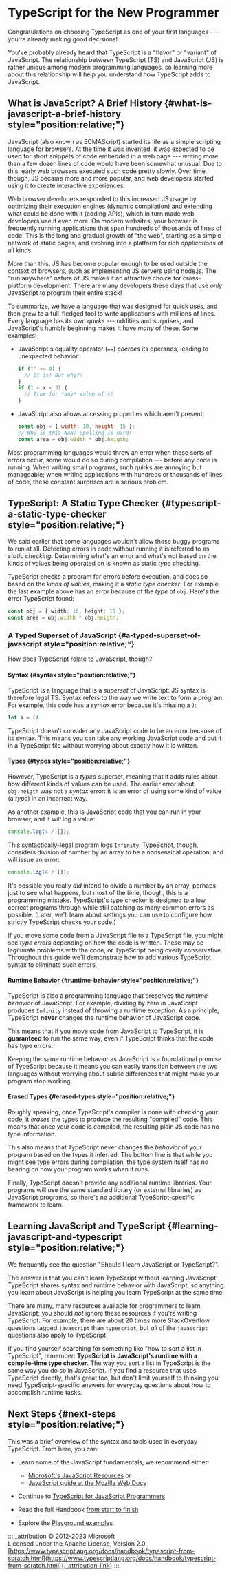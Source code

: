 # TypeScript for the New Programmer

Congratulations on choosing TypeScript as one of your first languages
--- you're already making good decisions!

You've probably already heard that TypeScript is a "flavor" or "variant"
of JavaScript. The relationship between TypeScript (TS) and JavaScript
(JS) is rather unique among modern programming languages, so learning
more about this relationship will help you understand how TypeScript
adds to JavaScript.

## What is JavaScript? A Brief History {#what-is-javascript-a-brief-history style="position:relative;"}

JavaScript (also known as ECMAScript) started its life as a simple
scripting language for browsers. At the time it was invented, it was
expected to be used for short snippets of code embedded in a web page
--- writing more than a few dozen lines of code would have been somewhat
unusual. Due to this, early web browsers executed such code pretty
slowly. Over time, though, JS became more and more popular, and web
developers started using it to create interactive experiences.

Web browser developers responded to this increased JS usage by
optimizing their execution engines (dynamic compilation) and extending
what could be done with it (adding APIs), which in turn made web
developers use it even more. On modern websites, your browser is
frequently running applications that span hundreds of thousands of lines
of code. This is the long and gradual growth of "the web", starting as a
simple network of static pages, and evolving into a platform for rich
*applications* of all kinds.

More than this, JS has become popular enough to be used outside the
context of browsers, such as implementing JS servers using node.js. The
"run anywhere" nature of JS makes it an attractive choice for
cross-platform development. There are many developers these days that
use *only* JavaScript to program their entire stack!

To summarize, we have a language that was designed for quick uses, and
then grew to a full-fledged tool to write applications with millions of
lines. Every language has its own *quirks* --- oddities and surprises,
and JavaScript's humble beginning makes it have *many* of these. Some
examples:

-   JavaScript's equality operator (`==`) *coerces* its operands,
    leading to unexpected behavior:

    ```js
    if ("" == 0) {
      // It is! But why??
    }
    if (1 < x < 3) {
      // True for *any* value of x!
    }
    ```

-   JavaScript also allows accessing properties which aren't present:

    ```js
    const obj = { width: 10, height: 15 };
    // Why is this NaN? Spelling is hard!
    const area = obj.width * obj.heigth;
    ```

Most programming languages would throw an error when these sorts of
errors occur, some would do so during compilation --- before any code is
running. When writing small programs, such quirks are annoying but
manageable; when writing applications with hundreds or thousands of
lines of code, these constant surprises are a serious problem.

## TypeScript: A Static Type Checker {#typescript-a-static-type-checker style="position:relative;"}

We said earlier that some languages wouldn't allow those buggy programs
to run at all. Detecting errors in code without running it is referred
to as *static checking*. Determining what's an error and what's not
based on the kinds of values being operated on is known as static *type*
checking.

TypeScript checks a program for errors before execution, and does so
based on the *kinds of values*, making it a *static type checker*. For
example, the last example above has an error because of the *type* of
`obj`. Here's the error TypeScript found:

```ts
const obj = { width: 10, height: 15 };
const area = obj.width * obj.heigth;
```

### A Typed Superset of JavaScript {#a-typed-superset-of-javascript style="position:relative;"}

How does TypeScript relate to JavaScript, though?

#### Syntax {#syntax style="position:relative;"}

TypeScript is a language that is a *superset* of JavaScript: JS syntax
is therefore legal TS. Syntax refers to the way we write text to form a
program. For example, this code has a *syntax* error because it's
missing a `)`:

```ts
let a = (4
```

TypeScript doesn't consider any JavaScript code to be an error because
of its syntax. This means you can take any working JavaScript code and
put it in a TypeScript file without worrying about exactly how it is
written.

#### Types {#types style="position:relative;"}

However, TypeScript is a *typed* superset, meaning that it adds rules
about how different kinds of values can be used. The earlier error about
`obj.heigth` was not a *syntax* error: it is an error of using some kind
of value (a *type*) in an incorrect way.

As another example, this is JavaScript code that you can run in your
browser, and it *will* log a value:

```js
console.log(4 / []);
```

This syntactically-legal program logs `Infinity`. TypeScript, though,
considers division of number by an array to be a nonsensical operation,
and will issue an error:

```ts
console.log(4 / []);
```

It's possible you really *did* intend to divide a number by an array,
perhaps just to see what happens, but most of the time, though, this is
a programming mistake. TypeScript's type checker is designed to allow
correct programs through while still catching as many common errors as
possible. (Later, we'll learn about settings you can use to configure
how strictly TypeScript checks your code.)

If you move some code from a JavaScript file to a TypeScript file, you
might see *type errors* depending on how the code is written. These may
be legitimate problems with the code, or TypeScript being overly
conservative. Throughout this guide we'll demonstrate how to add various
TypeScript syntax to eliminate such errors.

#### Runtime Behavior {#runtime-behavior style="position:relative;"}

TypeScript is also a programming language that preserves the *runtime
behavior* of JavaScript. For example, dividing by zero in JavaScript
produces `Infinity` instead of throwing a runtime exception. As a
principle, TypeScript **never** changes the runtime behavior of
JavaScript code.

This means that if you move code from JavaScript to TypeScript, it is
**guaranteed** to run the same way, even if TypeScript thinks that the
code has type errors.

Keeping the same runtime behavior as JavaScript is a foundational
promise of TypeScript because it means you can easily transition between
the two languages without worrying about subtle differences that might
make your program stop working.

#### Erased Types {#erased-types style="position:relative;"}

Roughly speaking, once TypeScript's compiler is done with checking your
code, it *erases* the types to produce the resulting "compiled" code.
This means that once your code is compiled, the resulting plain JS code
has no type information.

This also means that TypeScript never changes the *behavior* of your
program based on the types it inferred. The bottom line is that while
you might see type errors during compilation, the type system itself has
no bearing on how your program works when it runs.

Finally, TypeScript doesn't provide any additional runtime libraries.
Your programs will use the same standard library (or external libraries)
as JavaScript programs, so there's no additional TypeScript-specific
framework to learn.

## Learning JavaScript and TypeScript {#learning-javascript-and-typescript style="position:relative;"}

We frequently see the question "Should I learn JavaScript or
TypeScript?".

The answer is that you can't learn TypeScript without learning
JavaScript! TypeScript shares syntax and runtime behavior with
JavaScript, so anything you learn about JavaScript is helping you learn
TypeScript at the same time.

There are many, many resources available for programmers to learn
JavaScript; you should *not* ignore these resources if you're writing
TypeScript. For example, there are about 20 times more StackOverflow
questions tagged `javascript` than `typescript`, but *all* of the
`javascript` questions also apply to TypeScript.

If you find yourself searching for something like "how to sort a list in
TypeScript", remember: **TypeScript is JavaScript's runtime with a
compile-time type checker**. The way you sort a list in TypeScript is
the same way you do so in JavaScript. If you find a resource that uses
TypeScript directly, that's great too, but don't limit yourself to
thinking you need TypeScript-specific answers for everyday questions
about how to accomplish runtime tasks.

## Next Steps {#next-steps style="position:relative;"}

This was a brief overview of the syntax and tools used in everyday
TypeScript. From here, you can:

-   Learn some of the JavaScript fundamentals, we recommend either:

    -   [Microsoft's JavaScript
        Resources](https://developer.microsoft.com/javascript/) or
    -   [JavaScript guide at the Mozilla Web
        Docs](https://developer.mozilla.org/docs/Web/JavaScript/Guide)

-   Continue to [TypeScript for JavaScript
    Programmers](typescript-in-5-minutes)

-   Read the full Handbook [from start to finish](intro)

-   Explore the [Playground
    examples](https://www.typescriptlang.org/play#show-examples)

::: _attribution
© 2012-2023 Microsoft\
Licensed under the Apache License, Version 2.0.\
[https://www.typescriptlang.org/docs/handbook/typescript-from-scratch.html](https://www.typescriptlang.org/docs/handbook/typescript-from-scratch.html){._attribution-link}
:::
